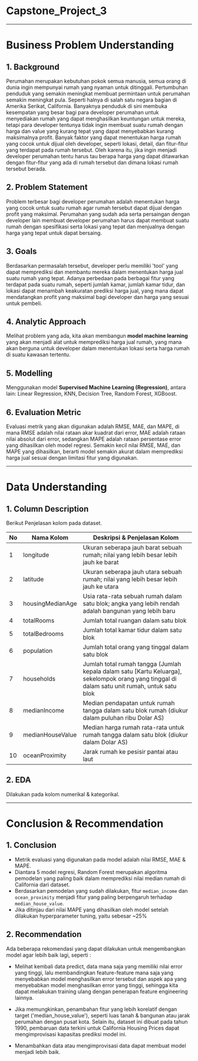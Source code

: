 # Capstone_Project_3

___

# Business Problem Understanding
## 1. Background
Perumahan merupakan kebutuhan pokok semua manusia, semua orang di dunia ingin mempunyai rumah yang nyaman untuk ditinggali. Pertumbuhan penduduk yang semakin meningkat membuat permintaan untuk perumahan semakin meningkat pula. Seperti halnya di salah satu negara bagian di Amerika Serikat, California. Banyaknya penduduk di sini membuka kesempatan yang besar bagi para developer perumahan untuk menyediakan rumah yang dapat menghasilkan keuntungan untuk mereka, tetapi para developer tentunya tidak ingin membuat suatu rumah dengan harga dan value yang kurang tepat yang dapat menyebabkan kurang maksimalnya profit. Banyak faktor yang dapat menentukan harga rumah yang cocok untuk dijual oleh developer, seperti lokasi, detail, dan fitur-fitur yang terdapat pada rumah tersebut. Oleh karena itu, jika ingin menjadi developer perumahan tentu harus tau berapa harga yang dapat ditawarkan dengan fitur-fitur yang ada di rumah tersebut dan dimana lokasi rumah tersebut berada.

## 2. Problem Statement
Problem terbesar bagi developer perumahan adalah menentukan harga yang cocok untuk suatu rumah agar rumah tersebut dapat dijual dengan profit yang maksimal. Perumahan yang sudah ada serta persaingan dengan developer lain membuat developer perumahan harus dapat membuat suatu rumah dengan spesifikasi serta lokasi yang tepat dan menjualnya dengan harga yang tepat untuk dapat bersaing.

## 3. Goals
Berdasarkan permasalah tersebut, developer perlu memiliki 'tool' yang dapat memprediksi dan membantu mereka dalam menentukan harga jual suatu rumah yang tepat. Adanya perbedaan pada berbagai fitur yang terdapat pada suatu rumah, seperti jumlah kamar, jumlah kamar tidur, dan lokasi dapat menambah keakuratan prediksi harga jual, yang mana dapat mendatangkan profit yang maksimal bagi developer dan harga yang sesuai untuk pembeli.

## 4. Analytic Approach
Melihat problem yang ada, kita akan membangun **model machine learning** yang akan menjadi alat untuk memprediksi harga jual rumah, yang mana akan berguna untuk developer dalam menentukan lokasi serta harga rumah di suatu kawasan tertentu.

## 5. Modelling
Menggunakan model **Supervised Machine Learning (Regression)**, antara lain: Linear Regression, KNN, Decision Tree, Random Forest, XGBoost.

## 6. Evaluation Metric
Evaluasi metrik yang akan digunakan adalah RMSE, MAE, dan MAPE, di mana RMSE adalah nilai rataan akar kuadrat dari error, MAE adalah rataan nilai absolut dari error, sedangkan MAPE adalah rataan persentase error yang dihasilkan oleh model regresi. Semakin kecil nilai RMSE, MAE, dan MAPE yang dihasilkan, berarti model semakin akurat dalam memprediksi harga jual sesuai dengan limitasi fitur yang digunakan. 

___

# Data Understanding

## 1. Column Description
Berikut Penjelasan kolom pada dataset.

| No | Nama Kolom | Deskripsi & Penjelasan Kolom |
| -- | -- | -- |
| 1 | longitude | Ukuran seberapa jauh barat sebuah rumah; nilai yang lebih besar lebih jauh ke barat |
| 2 | latitude | Ukuran seberapa jauh utara sebuah rumah; nilai yang lebih besar lebih jauh ke utara |
| 3 | housingMedianAge | Usia rata-rata sebuah rumah dalam satu blok; angka yang lebih rendah adalah bangunan yang lebih baru |
| 4 | totalRooms | Jumlah total ruangan dalam satu blok |
| 5 | totalBedrooms | Jumlah total kamar tidur dalam satu blok |
| 6 | population | Jumlah total orang yang tinggal dalam satu blok |
| 7 | households | Jumlah total rumah tangga (Jumlah kepala dalam satu [Kartu Keluarga], sekelompok orang yang tinggal di dalam satu unit rumah, untuk satu blok |
| 8 | medianIncome | Median pendapatan untuk rumah tangga dalam satu blok rumah (diukur dalam puluhan ribu Dolar AS)| |
| 9 | medianHouseValue | Median harga rumah rata-rata untuk rumah tangga dalam satu blok (diukur dalam Dolar AS) |
| 10 | oceanProximity | Jarak rumah ke pesisir pantai atau laut |

## 2. EDA
Dilakukan pada kolom numerikal & kategorikal.

___

# Conclusion & Recommendation

## 1. Conclusion
- Metrik evaluasi yang digunakan pada model adalah nilai RMSE, MAE & MAPE.
- Diantara 5 model regresi, Random Forest merupakan algoritma pemodelan yang paling baik dalam memprediksi nilai median rumah di California dari dataset.
- Berdasarkan pemodelan yang sudah dilakukan, fitur `median_income` dan `ocean_proximity` menjadi fitur yang paling berpengaruh terhadap `median_house_value`.
- Jika ditinjau dari nilai MAPE yang dihasilkan oleh model setelah dilakukan hyperparameter tuning, yaitu sebesar ~25%

## 2. Recommendation
Ada beberapa rekomendasi yang dapat dilakukan untuk mengembangkan model agar lebih baik lagi, seperti :

- Melihat kembali data predict, data mana saja yang memiliki nilai error yang tinggi, lalu membandingkan feature-feature mana saja yang menyebabkan model menghasilkan error tersebut dan aspek apa yang menyebabkan model menghasilkan error yang tinggi, sehingga kita dapat melakukan training ulang dengan penerapan feature engineering lainnya.

- Jika memungkinkan, penambahan fitur yang lebih korelatif dengan target ('median_house_value'), seperti luas tanah & bangunan atau jarak perumahan dengan pusat kota. Selain itu, dataset ini dibuat pada tahun 1990, pembaruan data terkini untuk California Housing Prices dapat mengimprovisasi kapasitas prediksi model ini.

- Menambahkan data atau mengimprovisasi data dapat membuat model menjadi lebih baik.
